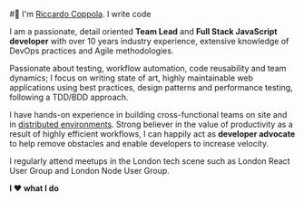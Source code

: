 #👋 I'm [Riccardo Coppola](mailto:riccardo@onefiniteloop.io). I write code

I am a passionate, detail oriented **Team Lead** and **Full Stack JavaScript developer** with over 10 years industry experience, extensive knowledge of DevOps practices and Agile methodologies.

Passionate about testing, workflow automation, code reusability and team dynamics; I focus on writing state of art, highly maintainable web applications using best practices, design patterns and performance testing, following a TDD/BDD approach.

I have hands-on experience in building cross-functional teams on site and in [distributed environments](https://www.onefiniteloop.io/embrace-distributed-teams-and-be-happy/).
Strong believer in the value of productivity as a result of highly efficient workflows, I can happily act as **developer advocate** to help remove obstacles and enable developers to increase velocity.

I regularly attend meetups in the London tech scene such as London React User Group and London Node User Group.

**I ♥ what I do**
